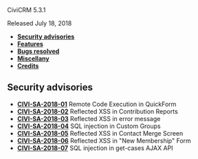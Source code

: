 CiviCRM 5.3.1

Released July 18, 2018

- **[Security advisories](#security)**
- **[Features](#features)**
- **[Bugs resolved](#bugs)**
- **[Miscellany](#misc)**
- **[Credits](#credits)**

## <a name="security"></a>Security advisories

- **[CIVI-SA-2018-01](https://civicrm.org/advisory/civi-sa-2018-01-remote-code-exploitation-in-quickform)** Remote Code Execution in QuickForm 
- **[CIVI-SA-2018-02](https://civicrm.org/advisory/civi-sa-2018-02-reflected-xss-in-contribution-reports)** Reflected XSS in Contribution Reports
- **[CIVI-SA-2018-03](https://civicrm.org/advisory/civi-sa-2018-03-reflected-xss-in-error-message)** Reflected XSS in error message
- **[CIVI-SA-2018-04](https://civicrm.org/advisory/civi-sa-2018-04-sql-injection-in-custom-groups)** SQL injection in Custom Groups
- **[CIVI-SA-2018-05](https://civicrm.org/advisory/civi-sa-2018-05-reflected-xss-in-contact-merge-screen)** Reflected XSS in Contact Merge Screen
- **[CIVI-SA-2018-06](https://civicrm.org/advisory/civi-sa-2018-06-reflected-xss-in-context-parameter)** Reflected XSS in "New Membership" Form
- **[CIVI-SA-2018-07](https://civicrm.org/advisory/civi-sa-2018-07-sql-injection-in-get-cases-ajax-api)** SQL injection in get-cases AJAX API


